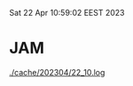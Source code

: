 Sat 22 Apr 10:59:02 EEST 2023
# JAM
<a href='./cache/202304/22_10.log'>./cache/202304/22_10.log</a>
